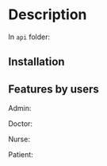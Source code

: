 # Description

In `api` folder:

## Installation


## Features by users
Admin:

Doctor:

Nurse:

Patient:
